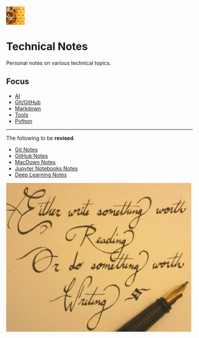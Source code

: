 <img src="Resources/Images/beehive.png" width="50"
  alt="beehive"/>

# Technical Notes

Personal notes on various technical topics. 

## Focus

- [AI](../AI/README.md)
- [Git/GitHub](../TechnicalNotes/Git-GitHub/README.md)
- [Markdown](../TechnicalNotes/MarkDown/README.md)
- [Tools](../TechnicalNotes/Tools/README.md)
- [Python](../Python/README.md)

-------------------------------------------------------------------

The following to be **revised**.

- [Git Notes](Git/GitNotes.md)
- [GitHub Notes](GitHub/GitHubNotes.md)
- [MacDown Notes](MarkDown/MacDownNotes.md)
- [Jupyter Notebooks Notes](Jupyter/JupyterNotebooksNotes.ipynb)
- [Deep Learning Notes](AI/DeepLearning/DeepLearningNotes.ipynb)

![Wrting](Resources/Images/worth_writing.png)
